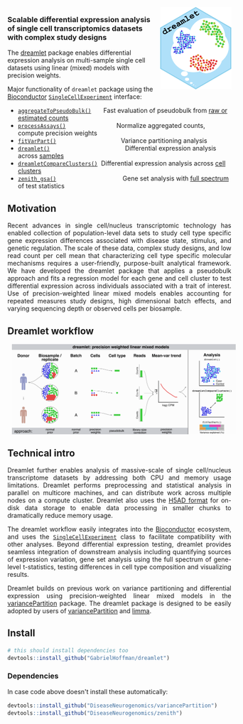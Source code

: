 

 <br> 

<img src="man/figures/logo.png" align="right" alt="" width="160" style="padding-left:10px; padding-top:5px;" />

### Scalable differential expression analysis of single cell transcriptomics datasets with complex study designs


The [dreamlet]() package enables differential expression analysis on multi-sample single cell datasets using linear (mixed) models with precision weights.

Major functionality of `dreamlet` package using the [Bioconductor](https://www.bioconductor.org) [`SingleCellExperiment`](https://www.bioconductor.org/packages/SingleCellExperiment/) interface:

+ [`aggregateToPseudoBulk()`](reference/aggregateToPseudoBulk.html)       Fast evaluation of pseudobulk from <u>raw or estimated counts</u>
+ [`processAssays()`](reference/processAssays.html)                             Normalize aggregated counts, compute precision weights
+ [`fitVarPart()`](reference/fitVarPart.html)                                     Variance partitioning analysis
+ [`dreamlet()`](reference/dreamlet.html)                                           Differential expression analysis across <u>samples</u>
+ [`dreamletCompareClusters()`](reference/dreamletCompareClusters.html)  Differential expression analysis across <u>cell clusters</u>
+ [`zenith_gsa()`](reference/zenith_gsa-methods.html)                                      Gene set analysis with <u>full spectrum</u> of test statistics




## Motivation
<div style="text-align: justify">
Recent advances in single cell/nucleus transcriptomic technology has enabled collection of population-level data sets to study cell type specific gene expression differences associated with disease state, stimulus, and genetic regulation.  The scale of these data, complex study designs, and low read count per cell mean that characterizing cell type specific molecular mechanisms requires a user-friendly, purpose-built analytical framework.  We have developed the dreamlet package that applies a pseudobulk approach and fits a regression model for each gene and cell cluster to test differential expression across individuals associated with a trait of interest.  Use of precision-weighted linear mixed models enables accounting for repeated measures study designs, high dimensional batch effects, and varying sequencing depth or observed cells per biosample.   

## Dreamlet workflow

<img src="man/figures/diagram.png" align="center" alt="" style="padding-left:10px;" />

## Technical intro
Dreamlet further enables analysis of massive-scale of single cell/nucleus transcriptome datasets by addressing both CPU and memory usage limitations.  Dreamlet performs preprocessing and statistical analysis in parallel on multicore machines, and can distribute work across multiple nodes on a compute cluster.  Dreamlet also uses the [H5AD format](https://anndata.readthedocs.io/en/latest/index.html) for on-disk data storage to enable data processing in smaller chunks to dramatically reduce memory usage.
 
The dreamlet workflow easily integrates into the [Bioconductor](https://www.bioconductor.org) ecosystem, and uses the [`SingleCellExperiment`](https://www.bioconductor.org/packages/SingleCellExperiment/) class to facilitate compatibility with other analyses.  Beyond differential expression testing, dreamlet provides seamless integration of downstream analysis including quantifying sources of expression variation, gene set analysis using the full spectrum of gene-level t-statistics, testing differences in cell type composition and visualizing results.

Dreamlet builds on previous work on variance partitioning and differential expression using precision-weighted linear mixed models in the [variancePartition](https://bioconductor.org/packages/variancePartition/) package.  The dreamlet package is designed to be easily adopted by users of [variancePartition](https://bioconductor.org/packages/variancePartition/) and [limma](https://bioconductor.org/packages/limma/).

</div>

## Install
```r
# this should install dependencies too
devtools::install_github("GabrielHoffman/dreamlet")
```


### Dependencies
In case code above doesn't install these automatically:
```r
devtools::install_github("DiseaseNeurogenomics/variancePartition")
devtools::install_github("DiseaseNeurogenomics/zenith")
```


